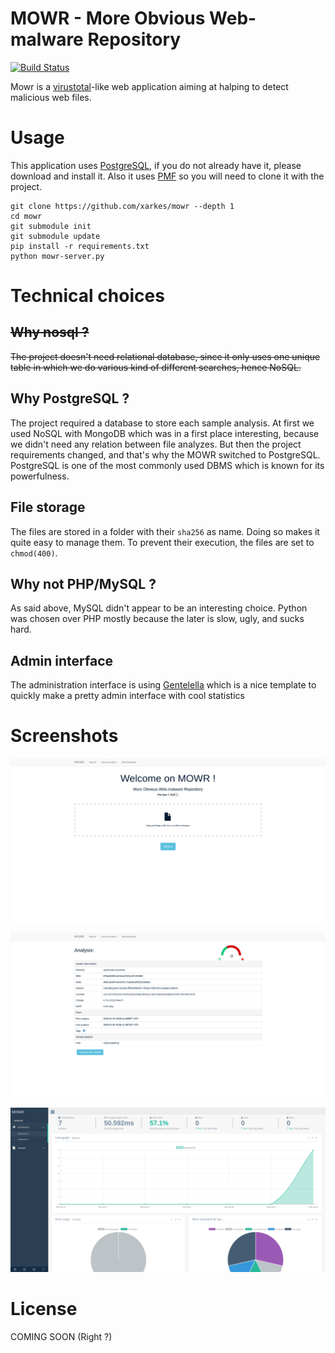 # MOWR - More Obvious Web-malware Repository
[![Build Status](https://travis-ci.com/xarkes/mowr.svg?token=9Xzgra6ppqzjTnDcac9B&branch=master)](https://travis-ci.com/xarkes/mowr/)

Mowr is a [virustotal]( https://www.virustotal.com/ )-like web application aiming at halping to detect malicious web files.

# Usage
This application uses [PostgreSQL]( http://www.postgresql.org/ ), if you do not already have it, please download and install it.
Also it uses [PMF](https://github.com/nbs-system/php-malware-finder) so you will need to clone it with the project.
```
git clone https://github.com/xarkes/mowr --depth 1
cd mowr
git submodule init
git submodule update
pip install -r requirements.txt
python mowr-server.py
```

# Technical choices
## ~~Why nosql ?~~
~~The project doesn't need relational database, since it only uses one unique table in which we do various kind of different searches, hence NoSQL.~~
## Why PostgreSQL ?
The project required a database to store each sample analysis. At first we used NoSQL with MongoDB which was in a first place interesting,
because we didn't need any relation between file analyzes.
But then the project requirements changed, and that's why the MOWR switched to PostgreSQL. PostgreSQL is one of the most commonly used DBMS
which is known for its powerfulness.

## File storage
The files are stored in a folder with their `sha256` as name. Doing so makes it quite easy to manage them. To prevent their execution, the files are set to `chmod(400)`.

## Why not PHP/MySQL ?
As said above, MySQL didn't appear to be an interesting choice. Python was chosen over PHP mostly because the later is slow, ugly, and sucks hard.


## Admin interface
The administration interface is using [Gentelella](https://github.com/puikinsh/gentelella) which is a nice template to quickly make a pretty
admin interface with cool statistics


# Screenshots
![Index page](/docs/index.png?raw=true "Index page")


![Analysis page](/docs/analysis.png?raw=true "Analysis page")


![Administration interface](/docs/admin.png?raw=true "Administration interface")

# License
COMING SOON (Right ?)
